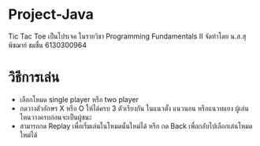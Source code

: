 # Project-Java
Tic Tac Toe
เป็นโปรเจค ในรายวิชา Programming Fundamentals II จัดทำโดย น.ส.สุพิชฌาย์ ชมชื่น 6130300964
# วิธีการเล่น
- เลือกโหมด single player หรือ two player
- กดวางตัวอักษร X หรือ O ให้ได้ครบ 3 ตัวเรียงกัน ในแนวตั้ง แนวนอน หรือแนวทแยง ผู้เล่นไหนวางครบก่อนจะเป็นผู้ชนะ
- สามารถกด Replay เพื่อเริ่มเล่นในโหมดนั้นใหม่ได้ หรือ กด Back เพื่อกลับไปเลือกเล่นโหมดใหม่ได้
